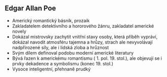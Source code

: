 ## Edgar Allan Poe
- Americký romantický básník, prozaik
- Zakladatelem detektivního a hororového žánru, zakladatel americké novely
- Dokázal mistrovsky zachytit vnitřní stavy osoby, která příběh vypráví, dokázal navodit
atmosféru tajemna a hrůzy, strach ale nevyvolávají nadpřirozené síly, ale i lidská zloba a
hrůznost
- Svým dílem definoval podobu moderní americké literatury
- Bývá řazen k americkému romantismu ( 1. pol. 19. stol.), ale objevují se i prvky dekadence a
symbolismu (konec 19. stol.)
- Vysoce inteligentní, přehnaně prudký
